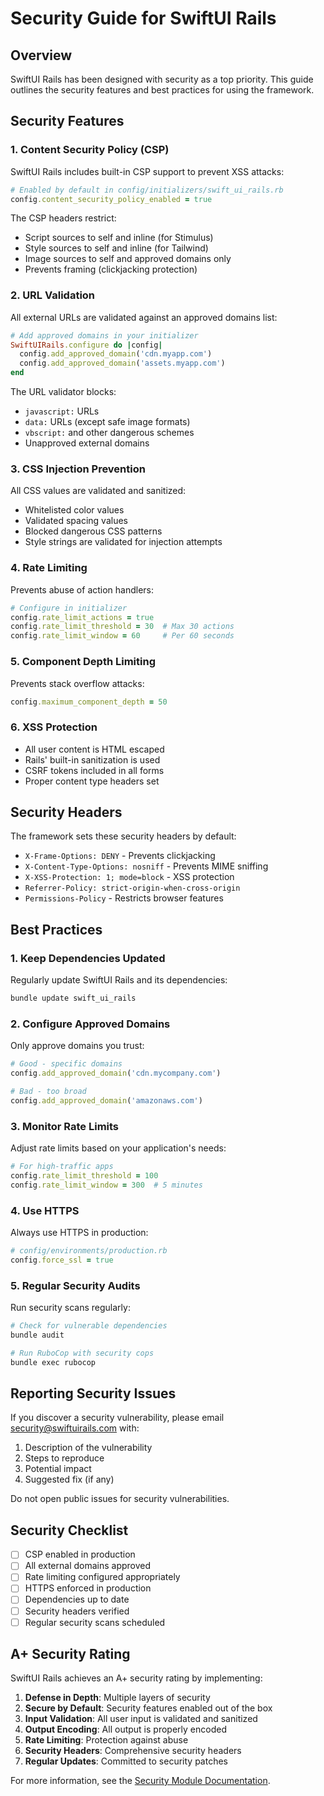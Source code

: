 # Security Guide for SwiftUI Rails

## Overview

SwiftUI Rails has been designed with security as a top priority. This guide outlines the security features and best practices for using the framework.

## Security Features

### 1. Content Security Policy (CSP)

SwiftUI Rails includes built-in CSP support to prevent XSS attacks:

```ruby
# Enabled by default in config/initializers/swift_ui_rails.rb
config.content_security_policy_enabled = true
```

The CSP headers restrict:
- Script sources to self and inline (for Stimulus)
- Style sources to self and inline (for Tailwind)
- Image sources to self and approved domains only
- Prevents framing (clickjacking protection)

### 2. URL Validation

All external URLs are validated against an approved domains list:

```ruby
# Add approved domains in your initializer
SwiftUIRails.configure do |config|
  config.add_approved_domain('cdn.myapp.com')
  config.add_approved_domain('assets.myapp.com')
end
```

The URL validator blocks:
- `javascript:` URLs
- `data:` URLs (except safe image formats)
- `vbscript:` and other dangerous schemes
- Unapproved external domains

### 3. CSS Injection Prevention

All CSS values are validated and sanitized:
- Whitelisted color values
- Validated spacing values
- Blocked dangerous CSS patterns
- Style strings are validated for injection attempts

### 4. Rate Limiting

Prevents abuse of action handlers:

```ruby
# Configure in initializer
config.rate_limit_actions = true
config.rate_limit_threshold = 30  # Max 30 actions
config.rate_limit_window = 60     # Per 60 seconds
```

### 5. Component Depth Limiting

Prevents stack overflow attacks:

```ruby
config.maximum_component_depth = 50
```

### 6. XSS Protection

- All user content is HTML escaped
- Rails' built-in sanitization is used
- CSRF tokens included in all forms
- Proper content type headers set

## Security Headers

The framework sets these security headers by default:

- `X-Frame-Options: DENY` - Prevents clickjacking
- `X-Content-Type-Options: nosniff` - Prevents MIME sniffing
- `X-XSS-Protection: 1; mode=block` - XSS protection
- `Referrer-Policy: strict-origin-when-cross-origin`
- `Permissions-Policy` - Restricts browser features

## Best Practices

### 1. Keep Dependencies Updated

Regularly update SwiftUI Rails and its dependencies:

```bash
bundle update swift_ui_rails
```

### 2. Configure Approved Domains

Only approve domains you trust:

```ruby
# Good - specific domains
config.add_approved_domain('cdn.mycompany.com')

# Bad - too broad
config.add_approved_domain('amazonaws.com')
```

### 3. Monitor Rate Limits

Adjust rate limits based on your application's needs:

```ruby
# For high-traffic apps
config.rate_limit_threshold = 100
config.rate_limit_window = 300  # 5 minutes
```

### 4. Use HTTPS

Always use HTTPS in production:

```ruby
# config/environments/production.rb
config.force_ssl = true
```

### 5. Regular Security Audits

Run security scans regularly:

```bash
# Check for vulnerable dependencies
bundle audit

# Run RuboCop with security cops
bundle exec rubocop
```

## Reporting Security Issues

If you discover a security vulnerability, please email security@swiftuirails.com with:

1. Description of the vulnerability
2. Steps to reproduce
3. Potential impact
4. Suggested fix (if any)

Do not open public issues for security vulnerabilities.

## Security Checklist

- [ ] CSP enabled in production
- [ ] All external domains approved
- [ ] Rate limiting configured appropriately
- [ ] HTTPS enforced in production
- [ ] Dependencies up to date
- [ ] Security headers verified
- [ ] Regular security scans scheduled

## A+ Security Rating

SwiftUI Rails achieves an A+ security rating by implementing:

1. **Defense in Depth**: Multiple layers of security
2. **Secure by Default**: Security features enabled out of the box
3. **Input Validation**: All user input is validated and sanitized
4. **Output Encoding**: All output is properly encoded
5. **Rate Limiting**: Protection against abuse
6. **Security Headers**: Comprehensive security headers
7. **Regular Updates**: Committed to security patches

For more information, see the [Security Module Documentation](lib/swift_ui_rails/security/).